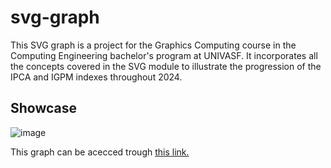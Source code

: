 # svg-graph
This SVG graph is a project for the Graphics Computing course in the Computing Engineering bachelor's program at UNIVASF. It incorporates all the concepts covered in the SVG module to illustrate the progression of the IPCA and IGPM indexes throughout 2024.

## Showcase

![image](https://github.com/user-attachments/assets/368426e8-2717-41c4-97b8-dd6dfe3a9fef)


This graph can be acecced trough [this link.](https://vitor0p9f.github.io/svg-graph/)
